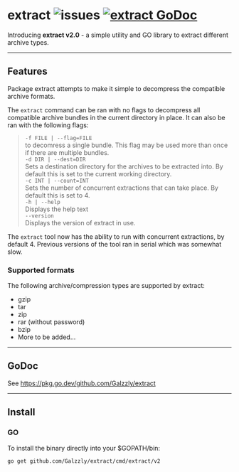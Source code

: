 # extract ![issues](https://img.shields.io/github/issues/Galzzly/extract?style=plastic) [![extract GoDoc](https://img.shields.io/badge/reference-godoc-blue.svg?logo=go&style=plastic)](https://pkg.go.dev/github.com/Galzzly/extract/v2)

Introducing **extract v2.0** - a simple utility and GO library to extract different archive types. 

___
## Features

Package extract attempts to make it simple to decompress the compatible archive formats.

The `extract` command can be ran with no flags to decompress all compatible archive bundles in the current directory in place. It can also be ran with the following flags:


>`-f FILE | --flag=FILE` <br>to decomress a single bundle. This flag may be used more than once if there are multiple bundles.
><br>
>`-d DIR | --dest=DIR` <br>Sets a destination directory for the archives to be extracted into. By default this is set to the current working directory.
><br>
>`-c INT | --count=INT` <br>Sets the number of concurrent extractions that can take place. By default this is set to 4.
><br>
>`-h | --help` <br>Displays the help text
><br>
>`--version` <br>Displays the version of extract in use.

The `extract` tool now has the ability to run with concurrent extractions, by default 4. Previous versions of the tool ran in serial which was somewhat slow.

### Supported formats

The following archive/compression types are supported by extract:
- gzip
- tar
- zip
- rar (without password)
- bzip
- More to be added...

---
## GoDoc

See <https://pkg.go.dev/github.com/Galzzly/extract>

---
## Install

### GO

To install the binary directly into your \$GOPATH/bin:

```
go get github.com/Galzzly/extract/cmd/extract/v2
```
